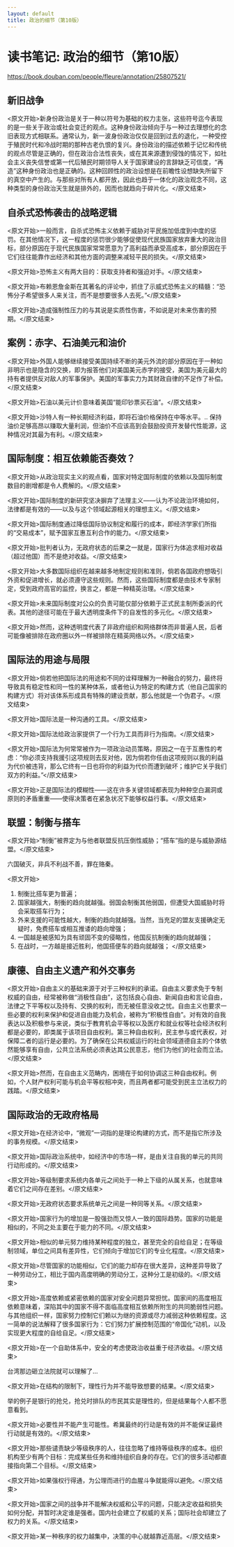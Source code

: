 ```yaml
---
layout: default
title: 政治的细节（第10版）
---
```


# 读书笔记: 政治的细节（第10版）

<https://book.douban.com/people/fleure/annotation/25807521/>
## 新旧战争

<原文开始>新身份政治是关于一种以符号为基础的权力主张，这些符号迄今表现的是一些关于政治或社会变迁的观点。这种身份政治倾向于与一种过去理想化的念旧表现方式相联系。通常认为，新一波身份政治仅仅是回到过去的退化，一种受控于殖民时代和冷战时期的那种古老仇恨的复兴。身份政治的描述依赖于记忆和传统的观点尽管是正确的，但在政治合法性丧失，或在其来源遭到侵蚀的情况下，如社会主义丧失信誉或第一代后殖民时期领导人关于国家建设的言辞缺乏可信度，“再造”这种身份政治也是正确的。这种回顾性的政治设想是在前瞻性设想缺失所留下的真空中产生的。与那些对所有人都开放，因此也趋于一体化的政治观念不同，这种类型的身份政治天生就是排外的，因而也就趋向于碎片化。</原文结束>
## 自杀式恐怖袭击的战略逻辑

<原文开始>一般而言，自杀式恐怖主义依赖于威胁对平民施加低度到中度的惩罚。在其他情况下，这一程度的惩罚很少能够促使现代民族国家放弃重大的政治目标，部分原因在于现代民族国家常常愿意为了高利益而承受高成本，部分原因在于它们往往能靠作出经济和其他方面的调整来减轻平民的损失。</原文结束>

<原文开始>恐怖主义有两大目的：获取支持者和强迫对手。</原文结束>

<原文开始>布赖恩詹金斯在其著名的评论中，抓住了示威式恐怖主义的精髓：“恐怖分子希望很多人来关注，而不是想要很多人去死。”</原文结束>

<原文开始>造成强制性压力的与其说是实质性伤害，不如说是对未来伤害的预期。</原文结束>
## 案例：赤字、石油美元和油价

<原文开始>外国人能够继续接受美国持续不断的美元外流的部分原因在于一种如非明示也是隐含的交换，即为报答他们对美国美元赤字的接受，美国为美元最大的持有者提供反对敌人的军事保护。美国的军事实力为其财政自律的不足作了补偿。</原文结束>

<原文开始>石油以美元计价意味着美国“能印钞票买石油”。</原文结束>

<原文开始>沙特人有一种长期经济利益，即将石油价格保持在中等水平。.. 保持油价足够高昂以赚取大量利润，但油价不应该高到会鼓励投资开发替代性能源，这种情况对其最为有利。</原文结束>
## 国际制度：相互依赖能否奏效？

<原文开始>从政治现实主义的观点看，国家对特定国际制度的依赖以及国际制度数目的剧增都是令人费解的。</原文结束>

<原文开始>国际制度的新研究坚决摒弃了法理主义——认为不论政治环境如何，法律都是有效的——以及与这个领域起源相关的理想主义。</原文结束>

<原文开始>国际制度通过降低国际协议制定和履行的成本，即经济学家们所指的“交易成本”，赋予国家互惠互利合作的能力。</原文结束>

<原文开始>批判者认为，无政府状态的后果之一就是，国家行为体追求相对收益（超过他国）而不是绝对收益。</原文结束>

<原文开始>大多数国际组织在越来越多地制定规则和准则，倘若各国政府想吸引外资和促进增长，就必须遵守这些规则。然而，这些国际制度都是由技术专家制定，受到政府高官的监控，换言之，都是一种精英治理。</原文结束>

<原文开始>未来国际制度对公众的负责可能仅部分依赖于正式民主制所委派的代表。其他的途径可能在于最大透明度条件下的自发性的多元化。</原文结束>

<原文开始>然而，这种透明度代表了非政府组织和网络群体而非普遍人民，后者可能像被排除在政府圈以外一样被排除在精英网络以外。</原文结束>
## 国际法的用途与局限

<原文开始>倘若他把国际法的用途和不同的诠释理解为一种融合的努力，最终将导致具有稳定性和同一性的某种体系，或者他认为特定的构建方式（他自己国家的构建方式）将对该体系形成具有特殊的建设贡献，那么他就是一个伪君子。</原文结束>

<原文开始>国际法是一种沟通的工具。</原文结束>

<原文开始>国际法给政治家提供了一个行为工具而非行为指南。</原文结束>

<原文开始>国际法为何常常被作为一项政治动员策略，原因之一在于互惠性的考虑：“你必须支持我援引这项规则去反对他，因为倘若你任由这项规则以我的利益为代价被违背，那么它终有一日也将你的利益为代价而遭到破坏；维护它关乎我们双方的利益。”</原文结束>

<原文开始>正是国际法的模糊性——这在许多关键领域都表现为种种空白漏洞或原则的矛盾重重——使得决策者在紧急状况下能够权益行事。</原文结束>
## 联盟：制衡与搭车

<原文开始>“制衡”被界定为与他者联盟反抗压倒性威胁；“搭车”指的是与威胁源结盟。</原文结束>

六国破灭，非兵不利战不善，罪在赂秦。

<原文开始>
1. 制衡比搭车更为普遍；
2. 国家越强大，制衡的趋向就越强。弱国会制衡其他弱国，但遭受大国威胁时将会采取搭车行为；
3. 外来支援的可能性越大，制衡的趋向就越强。当然，当充足的盟友支援确定无疑时，免费搭车或相互推诿的趋向增强；
4. 一国越是被感知为具有顽固不变的侵略性，他国反抗制衡的趋向就越强；
5. 在战时，一方越是接近胜利，他国搭便车的趋向就越强；
</原文结束>

## 康德、自由主义遗产和外交事务

<原文开始>自由主义的基础来源于对于三种权利的承诺。自由主义要求免于专制权威的自由，经常被称做“消极性自由”，这包括良心自由、新闻自由和言论自由，法律之下平等权以及持有、交换的权利，而无被任意没收之忧。自由主义也要求一些必要的权利来保护和促进自由能力及机会，被称为“积极性自由”。对有效的自我表达以及积极参与来说，类似于教育机会平等权以及医疗和就业权等社会经济权利都是必要的，即类属于该项目自由权利。第三种自由权利，民主参与或代表权，对保障二者的运行是必要的。为了确保在公共权威运行的社会领域道德自主的个体依然能够享有自由，公共立法系统必须表达其公民意志，他们为他们的社会而立法。</原文结束>

<原文开始>然而，在自由主义范畴内，困境在于如何协调这三种自由权利。例如，个人财产权利可能与机会平等权相冲突，而且两者都可能受到民主立法权力的践踏。</原文结束>
## 国际政治的无政府格局

<原文开始>在经济论中，“微观”一词指的是理论构建的方式，而不是指它所涉及的事务规模。</原文结束>

<原文开始>国际政治系统中，如经济中的市场一样，是由关注自我的单元的共同行动形成的。</原文结束>

<原文开始>等级制要求系统内各单元之间处于一种上下级的从属关系，也就意味着它们之间存在差别。</原文结束>

<原文开始>无政府状态要求系统单元之间是一种同等关系。</原文结束>

<原文开始>国家行为的增加是一股强劲而又惊人一致的国际趋势。国家的功能是相似的，不同之处主要在于能力的不同。</原文结束>

<原文开始>相似的单元努力维持某种程度的独立，甚至完全的自给自足；在等级制领域，单位之间具有差异性，它们倾向于增加它们的专业化程度。</原文结束>

<原文开始>尽管国家的功能相似，它们的能力却存在很大差异，这种差异导致了一种劳动分工，相比于国内高度明确的劳动分工，这种分工是初级的。</原文结束>

<原文开始>高度依赖或紧密依赖的国家对安全问题异常担忧。国家间的高度相互依赖意味着，深陷其中的国家不得不面临高度相互依赖所附生的共同脆弱性问题。与其他组织一样，国家努力控制它们赖以为继的资源或尽力减弱这种依赖程度。这一简单的说法解释了很多国家行为：它们努力扩展控制范围的“帝国化”动机，以及实现更大程度的自给自足。</原文结束>

<原文开始>在一个自助体系中，安全的考虑使政治收益重于经济收益。</原文结束>

台湾那边砸立法院就可以理解了...

<原文开始>在结构的限制下，理性行为并不能导致想要的结果。</原文结束>

举的例子是银行的抢兑，抢兑时排队的市民其实是理性的，但是结果每个人都不愿意看到。

<原文开始>必要性并不能产生可能性。希冀最终的行动是有效的并不能保证最终行动就是有效的。</原文结束>

<原文开始>那些谴责缺少等级秩序的人，往往忽略了维持等级秩序的成本。组织机构至少有两个目标：完成某些任务和维持组织自身的存在。它们的很多活动都直接指向第二个目标。</原文结束>

<原文开始>如果强权行得通，为公理而进行的血腥斗争就能得以避免。</原文结束>

<原文开始>国家之间的战争并不能解决权威和公平的问题，只能决定收益和损失如何分配，并暂时决定谁是强者。国内社会建立了权威的关系；国际社会却建立了权力的关系。</原文结束>

<原文开始>某一种秩序的权力越集中，决策的中心就越靠近高层。</原文结束>


